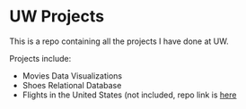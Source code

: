 # UW Projects
This is a repo containing all the projects I have done at UW.

Projects include:
- Movies Data Visualizations
- Shoes Relational Database
- Flights in the United States (not included, repo link is [here](https://github.com/info201a-s19/INFO-201_Final_Project)